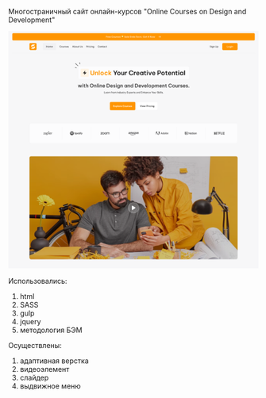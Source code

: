 Многостраничный сайт онлайн-курсов "Online Courses on Design and Development"

![img](https://github.com/jullinny/online.course/blob/main/images/dist/courses.PNG)

Использовались: 
1. html
2. SASS
3. gulp
4. jquery
5. методология БЭМ
   
Осуществлены:
1. адаптивная верстка
2. видеоэлемент
3. слайдер
4. выдвижное меню


